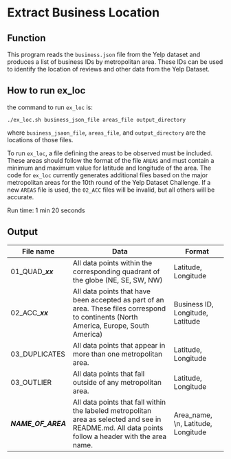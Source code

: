 # Extract Business Location

## Function

This program reads the `business.json` file from the Yelp dataset and produces a list of business IDs by metropolitan area. These IDs can be used to identify the location of reviews and other data from the Yelp Dataset.

## How to run ex_loc

the command to run `ex_loc` is:

`./ex_loc.sh business_json_file areas_file output_directory`  

where `business_jsaon_file`, `areas_file`, and `output_directory` are the locations of those files.

To run `ex_loc`, a file defining the areas to be observed must be included. These areas should follow the format of the file `AREAS` and must contain a minimum and maximum value for latitude and longitude of the area. The code for `ex_loc` currently generates additional files based on the major metropolitan areas for the 10th round of the Yelp Dataset Challenge. If a new `AREAS` file is used, the `02_ACC` files will be invalid, but all others will be accurate.

Run time: 1 min 20 seconds

## Output

| File name | Data | Format |
| --------- | ---- | ------ |
| 01\_QUAD\_**_xx_** | All data points within the corresponding quadrant of the globe (NE, SE, SW, NW)| Latitude, Longitude |
| 02\_ACC\_**_xx_** | All data points that have been accepted as part of an area. These files correspond to continents (North America, Europe, South America) | Business ID, Longitude, Latitude |
| 03\_DUPLICATES | All data points that appear in more than one metropolitan area. | Latitude, Longitude |
| 03\_OUTLIER | All data points that fall outside of any metropolitan area. | Latitude, Longitude |
| __*NAME\_OF\_AREA*__ | All data points that fall within the labeled metropolitan area as selected and see in README.md. All data points follow a header with the area name. | Area_name, \n, Latitude, Longitude |

